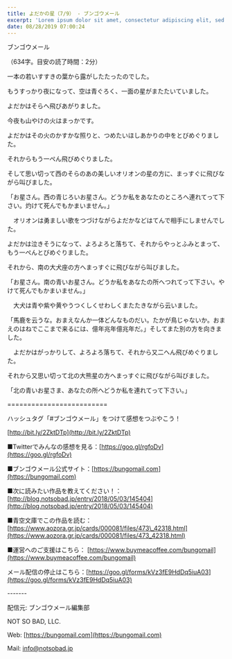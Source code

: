 ```yaml
---
title: よだかの星（7/9） - ブンゴウメール
excerpt: 'Lorem ipsum dolor sit amet, consectetur adipiscing elit, sed do eiusmod tempor incididunt ut labore et dolore magna aliqua. Praesent elementum facilisis leo vel fringilla est ullamcorper eget. At imperdiet dui accumsan sit amet nulla facilisi morbi tempus.'
date: 08/28/2019 07:00:24
---
```


ブンゴウメール

（634字。目安の読了時間：2分）

一本の若いすすきの葉から露がしたたったのでした。

もうすっかり夜になって、空は青ぐろく、一面の星がまたたいていました。

よだかはそらへ飛びあがりました。

今夜も山やけの火はまっかです。

よだかはその火のかすかな照りと、つめたいほしあかりの中をとびめぐりました。

それからもう一ぺん飛びめぐりました。

そして思い切って西のそらのあの美しいオリオンの星の方に、まっすぐに飛びながら叫びました。

「お星さん。西の青じろいお星さん。どうか私をあなたのところへ連れてって下さい。灼けて死んでもかまいません。」

　オリオンは勇ましい歌をつづけながらよだかなどはてんで相手にしませんでした。

よだかは泣きそうになって、よろよろと落ちて、それからやっとふみとまって、もう一ぺんとびめぐりました。

それから、南の大犬座の方へまっすぐに飛びながら叫びました。

「お星さん。南の青いお星さん。どうか私をあなたの所へつれてって下さい。やけて死んでもかまいません。」

　大犬は青や紫や黄やうつくしくせわしくまたたきながら云いました。

「馬鹿を云うな。おまえなんか一体どんなものだい。たかが鳥じゃないか。おまえのはねでここまで来るには、億年兆年億兆年だ。」そしてまた別の方を向きました。

　よだかはがっかりして、よろよろ落ちて、それから又二へん飛びめぐりました。

それから又思い切って北の大熊星の方へまっすぐに飛びながら叫びました。

「北の青いお星さま、あなたの所へどうか私を連れてって下さい。」

\=========================

ハッシュタグ「#ブンゴウメール」をつけて感想をつぶやこう！　

[http://bit.ly/2ZktDTp](http://bit.ly/2ZktDTp)

■Twitterでみんなの感想を見る：[https://goo.gl/rgfoDv](https://goo.gl/rgfoDv)

■ブンゴウメール公式サイト：[https://bungomail.com](https://bungomail.com)

■次に読みたい作品を教えてください！：[http://blog.notsobad.jp/entry/2018/05/03/145404](http://blog.notsobad.jp/entry/2018/05/03/145404)

■青空文庫でこの作品を読む：[https://www.aozora.gr.jp/cards/000081/files/473\_42318.html](https://www.aozora.gr.jp/cards/000081/files/473_42318.html)

■運営へのご支援はこちら： [https://www.buymeacoffee.com/bungomail](https://www.buymeacoffee.com/bungomail)

メール配信の停止はこちら：[https://goo.gl/forms/kVz3fE9HdDq5iuA03](https://goo.gl/forms/kVz3fE9HdDq5iuA03)

\-------

配信元: ブンゴウメール編集部

NOT SO BAD, LLC.

Web: [https://bungomail.com](https://bungomail.com)

Mail: info@notsobad.jp